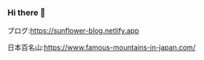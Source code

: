 ### Hi there 👋
ブログ:https://sunflower-blog.netlify.app

日本百名山:https://www.famous-mountains-in-japan.com/

<!--
**yutomaeda5510/yutomaeda5510** is a ✨ _special_ ✨ repository because its `README.md` (this file) appears on your GitHub profile.

Here are some ideas to get you started:

- 🔭 I’m currently working on ...
- 🌱 I’m currently learning ...
- 👯 I’m looking to collaborate on ...
- 🤔 I’m looking for help with ...
- 💬 Ask me about ...
- 📫 How to reach me: ...
- 😄 Pronouns: ...
- ⚡ Fun fact: ...
-->
